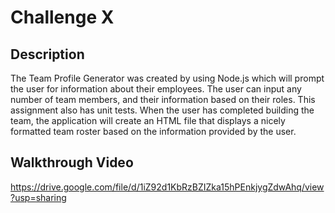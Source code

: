 # Challenge X

## Description

 The Team Profile Generator was created by using Node.js which will prompt the user for information about their employees. The user can input any number of team members, and their information based on their roles. This assignment also has unit tests. When the user has completed building the team, the application will create an HTML file that displays a nicely formatted team roster based on the information provided by the user.
 

## Walkthrough Video

https://drive.google.com/file/d/1iZ92d1KbRzBZIZka15hPEnkjygZdwAhq/view?usp=sharing